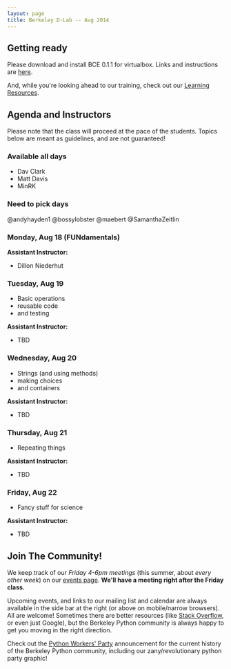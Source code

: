 ```yaml
---
layout: page
title: Berkeley D-Lab -- Aug 2014
---
```

## Getting ready

Please download and install BCE 0.1.1 for virtualbox. Links and instructions are
[here](http://collaboratool.berkeley.edu/using-virtualbox.html).

And, while you're looking ahead to our training, check out our [Learning
Resources](learning_resources.html).

## Agenda and Instructors

Please note that the class will proceed at the pace of the students. Topics
below are meant as guidelines, and are not guaranteed!

### Available all days

 - Dav Clark
 - Matt Davis
 - MinRK

### Need to pick days

@andyhayden1 @bossylobster @maebert @SamanthaZeitlin

### Monday, Aug 18 (FUNdamentals)

**Assistant Instructor:**

 - Dillon Niederhut

### Tuesday, Aug 19

 - Basic operations
 - reusable code
 - and testing

**Assistant Instructor:**

 - TBD

### Wednesday, Aug 20

 - Strings (and using methods)
 - making choices
 - and containers

**Assistant Instructor:**

 - TBD

### Thursday, Aug 21

 - Repeating things

**Assistant Instructor:**

 - TBD

### Friday, Aug 22

 - Fancy stuff for science

**Assistant Instructor:**

 - TBD

## Join The Community!

We keep track of our *Friday 4-6pm meetings* (this summer, about *every other
week*) on our [events page](/events). **We'll have a meeting right after the
Friday class.**

Upcoming events, and links to our mailing list and calendar are always available
in the side bar at the right (or above on mobile/narrow browsers). All are
welcome! Sometimes there are better resources (like [Stack
Overflow](http://stackoverflow.com), or even just Google), but the Berkeley
Python community is always happy to get you moving in the right direction.

Check out the [Python Workers'
Party](events/2014/01/24/python-workers-party-rally.html) announcement for the
current history of the Berkeley Python community, including our
zany/revolutionary python party graphic!
